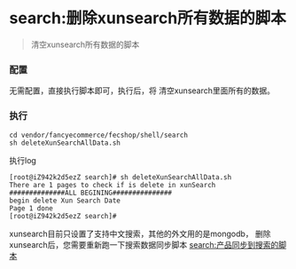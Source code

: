search:删除xunsearch所有数据的脚本
=========================

> 清空xunsearch所有数据的脚本


### 配置

无需配置，直接执行脚本即可，执行后，将
清空xunsearch里面所有的数据。


### 执行

```
cd vendor/fancyecommerce/fecshop/shell/search
sh deleteXunSearchAllData.sh
```


执行log

```
[root@iZ942k2d5ezZ search]# sh deleteXunSearchAllData.sh 
There are 1 pages to check if is delete in xunSearch
##############ALL BEGINING###############
begin delete Xun Search Date 
Page 1 done
[root@iZ942k2d5ezZ search]# 
```

xunsearch目前只设置了支持中文搜索，其他的外文用的是mongodb，
删除xunsearch后，您需要重新跑一下搜索数据同步脚本
[search:产品同步到搜索的脚本](fecshop-console-search-sync.md)


